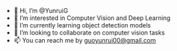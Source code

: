- 👋 Hi, I’m @YunruiG
- 👀 I’m interested in Computer Vision and Deep Learning
- 🌱 I’m currently learning object detection models
- 💞️ I’m looking to collaborate on computer vision tasks
- 📫 You can reach me by guoyunrui00@gmail.com

<!---
YunruiG/YunruiG is a ✨ special ✨ repository because its `README.md` (this file) appears on your GitHub profile.
You can click the Preview link to take a look at your changes.
--->
